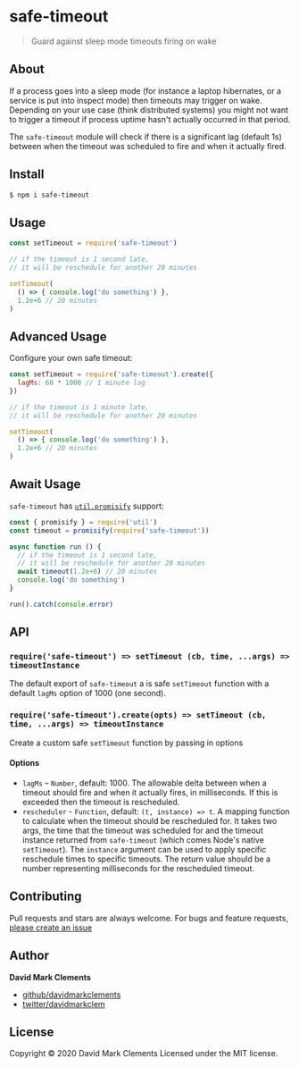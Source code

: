 # safe-timeout

> Guard against sleep mode timeouts firing on wake

## About

If a process goes into a sleep mode (for instance a laptop hibernates, or a service is put into inspect mode) then timeouts may trigger on wake. Depending on your use case (think distributed systems) you might not want to trigger a timeout if process uptime hasn't actually occurred in that period. 

The `safe-timeout` module will check if there is a significant lag (default 1s) between when the timeout 
was scheduled to fire and when it actually fired. 


## Install

```sh
$ npm i safe-timeout
```

## Usage

```js
const setTimeout = require('safe-timeout')

// if the timeout is 1 second late, 
// it will be reschedule for another 20 minutes

setTimeout(
  () => { console.log('do something') }, 
  1.2e+6 // 20 minutes
)
```

## Advanced Usage

Configure your own safe timeout: 

```js
const setTimeout = require('safe-timeout').create({
  lagMs: 60 * 1000 // 1 minute lag
})

// if the timeout is 1 minute late, 
// it will be reschedule for another 20 minutes

setTimeout(
  () => { console.log('do something') }, 
  1.2e+6 // 20 minutes
)
```

## Await Usage

`safe-timeout` has [`util.promisify`](https://nodejs.org/dist/latest-v8.x/docs/api/util.html#util_util_promisify_original) support: 

```js
const { promisify } = require('util')
const timeout = promisify(require('safe-timeout'))

async function run () {
  // if the timeout is 1 second late, 
  // it will be reschedule for another 20 minutes
  await timeout(1.2e+6) // 20 minutes
  console.log('do something')
}

run().catch(console.error)
```

## API

### `require('safe-timeout') => setTimeout (cb, time, ...args) => timeoutInstance`

The default export of `safe-timeout` a is safe `setTimeout` function with a 
default `lagMs` option of 1000 (one second).

### `require('safe-timeout').create(opts) => setTimeout (cb, time, ...args) => timeoutInstance`

Create a custom safe `setTimeout` function by passing in options

#### Options

*  `lagMs` – `Number`, default: 1000. The allowable delta between when a timeout should fire and when it actually fires, in milliseconds. If this is exceeded then the timeout is rescheduled.
* `rescheduler` - `Function`, default: `(t, instance) => t`. A mapping function to calculate when the timeout should be rescheduled for. It takes two args, the time that the timeout was scheduled for and the timeout instance returned from `safe-timeout` (which comes Node's native `setTimeout`). The `instance` argument can be used to apply specific reschedule times to specific timeouts. The return value should be a number representing milliseconds for the rescheduled timeout. 


## Contributing

Pull requests and stars are always welcome. For bugs and feature requests, [please create an issue](https://github.com/David%20Mark%20Clements/safe-timeout/issues)

## Author

**David Mark Clements**

* [github/davidmarkclements](https://github.com/davidmarkclements)
* [twitter/davidmarkclem](http://twitter.com/davidmarkclem)

## License

Copyright © 2020 David Mark Clements
Licensed under the MIT license.
